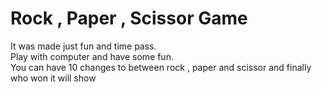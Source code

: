 <h1>Rock , Paper , Scissor Game</h1>
<p>
  It was made just fun and time pass.<br>
  Play with computer and have some fun.<br>
  You can have 10 changes to between rock , paper and scissor and finally who won it will show<br>
</p>
